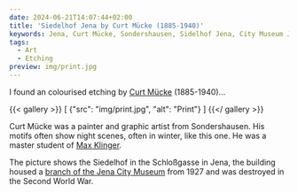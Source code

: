 ```yaml
---
date: 2024-06-21T14:07:44+02:00
title: 'Siedelhof Jena by Curt Mücke (1885-1940)'
keywords: Jena, Curt Mücke, Sondershausen, Sidelhof Jena, City Museum Jena
tags:
  - Art
  - Etching
preview: img/print.jpg
---
```


I found an colourised etching by [Curt Mücke](https://de.wikipedia.org/wiki/Curt_M%C3%BCcke) (1885-1940)...
<!--more-->

{{< gallery >}}
[
  {"src": "img/print.jpg", "alt": "Print"}
]
{{</ gallery >}}

Curt Mücke was a painter and graphic artist from Sondershausen. His motifs often show night scenes, often in winter, like this one. He was a master student of [Max Klinger](https://de.wikipedia.org/wiki/Max_Klinger).

The picture shows the Siedelhof in the Schloßgasse in Jena, the building housed a [branch of the Jena City Museum](https://www.stadtmuseum-jena.de/de/stadtmuseum/hausgeschichte/710396) from 1927 and was destroyed in the Second World War.
